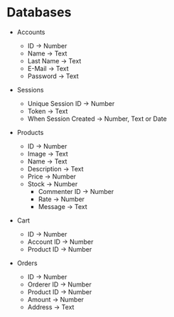 # Databases

* Accounts
    * ID -> Number
    * Name -> Text
    * Last Name -> Text
    * E-Mail -> Text
    * Password -> Text

* Sessions
    * Unique Session ID -> Number
    * Token -> Text
    * When Session Created -> Number, Text or Date

* Products
    * ID -> Number
    * Image -> Text
    * Name -> Text
    * Description -> Text
    * Price -> Number
    * Stock -> Number
      * Commenter ID -> Number
      * Rate -> Number
      * Message -> Text

* Cart
    * ID -> Number
    * Account ID -> Number
    * Product ID -> Number

* Orders
    * ID -> Number
    * Orderer ID -> Number
    * Product ID -> Number
    * Amount -> Number
    * Address -> Text